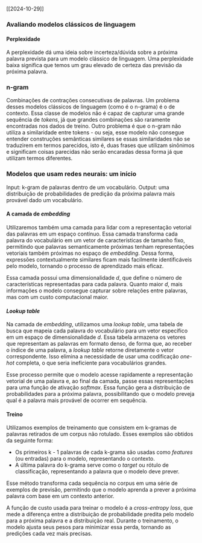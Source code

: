 [[2024-10-29]]

### Avaliando modelos clássicos de linguagem
#### Perplexidade
A perplexidade dá uma ideia sobre incerteza/dúvida sobre a próxima palavra prevista para um modelo clássico de linguagem. Uma perplexidade baixa significa que temos um grau elevado de certeza das previsão da próxima palavra.

### n-gram
Combinações de contrações consecutivas de palavras. Um problema desses modelos clássicos de linguagem (como é o n-grama) é o de contexto. Essa classe de modelos não é capaz de capturar uma grande sequência de *tokens*, já que grandes combinações são raramente encontradas nos dados de treino. Outro problema é que o n-gram não utiliza a similaridade entre tokens - ou seja, esse modelo não consegue entender construções semânticas similares se essas similaridades não se traduzirem em termos parecidos, isto é, duas frases que utilizam sinônimos e significam coisas parecidas não serão encaradas dessa forma já que utilizam termos diferentes.

### Modelos que usam redes neurais: um início
Input: k-gram de palavras dentro de um vocabulário.
Output: uma distribuição de probabilidades de predição da próxima palavra mais provável dado um vocabulário.

#### A camada de *embedding*
Utilizaremos também uma camada para lidar com a representação vetorial das palavras em um espaço contínuo. Essa camada transforma cada palavra do vocabulário em um vetor de características de tamanho fixo, permitindo que palavras semanticamente próximas tenham representações vetoriais também próximas no espaço de _embedding_. Dessa forma, expressões contextualmente similares ficam mais facilmente identificáveis pelo modelo, tornando o processo de aprendizado mais eficaz.

Essa camada possui uma dimensionalidade _d_, que define o número de características representadas para cada palavra. Quanto maior _d_, mais informações o modelo consegue capturar sobre relações entre palavras, mas com um custo computacional maior.
#### *Lookup table*

Na camada de _embedding_, utilizamos uma _lookup table_, uma tabela de busca que mapeia cada palavra do vocabulário para um vetor específico em um espaço de dimensionalidade _d_. Essa tabela armazena os vetores que representam as palavras em formato denso, de forma que, ao receber o índice de uma palavra, a _lookup table_ retorne diretamente o vetor correspondente. Isso elimina a necessidade de usar uma codificação _one-hot_ completa, o que seria ineficiente para vocabulários grandes.

Esse processo permite que o modelo acesse rapidamente a representação vetorial de uma palavra e, ao final da camada, passe essas representações para uma função de ativação *softmax*. Essa função gera a distribuição de probabilidades para a próxima palavra, possibilitando que o modelo preveja qual é a palavra mais provável de ocorrer em sequência.

#### Treino
Utilizamos exemplos de treinamento que consistem em k-gramas de palavras retirados de um corpus não rotulado. Esses exemplos são obtidos da seguinte forma:

- Os primeiros  k - 1  palavras de cada k-grama são usadas como *features* (ou entradas) para o modelo, representando o contexto.
- A última palavra do k-grama serve como o *target* ou rótulo de classificação, representando a palavra que o modelo deve prever.

Esse método transforma cada sequência no corpus em uma série de exemplos de previsão, permitindo que o modelo aprenda a prever a próxima palavra com base em um contexto anterior.

A função de custo usada para treinar o modelo é a *cross-entropy loss*, que mede a diferença entre a distribuição de probabilidade predita pelo modelo para a próxima palavra e a distribuição real. Durante o treinamento, o modelo ajusta seus pesos para minimizar essa perda, tornando as predições cada vez mais precisas.

